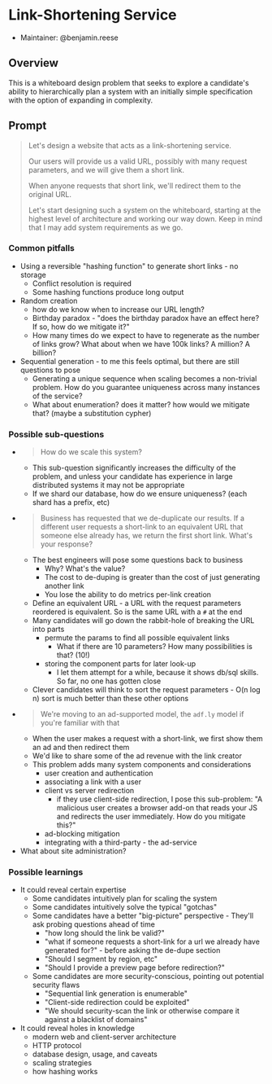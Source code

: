 # Link-Shortening Service

- Maintainer: @benjamin.reese

## Overview

This is a whiteboard design problem that seeks to explore a candidate's ability to hierarchically
plan a system with an initially simple specification with the option of expanding in complexity.

## Prompt

> Let's design a website that acts as a link-shortening service.
>
> Our users will provide us a valid URL, possibly with many
> request parameters, and we will give them a short link.
>
> When anyone requests that short link, we'll redirect them to the original URL.
>
> Let's start designing such a system on the whiteboard, starting at the highest level of architecture and working our
> way down. Keep in mind that I may add system requirements as we go.

### Common pitfalls

* Using a reversible "hashing function" to generate short links - no storage
  * Conflict resolution is required
  * Some hashing functions produce long output
* Random creation
  * how do we know when to increase our URL length?
  * Birthday paradox - "does the birthday paradox have an effect here? If so, how do we mitigate it?"
  * How many times do we expect to have to regenerate as the number of links grow? What about when we have 100k links? A million? A billion?
* Sequential generation - to me this feels optimal, but there are still questions to pose
  * Generating a unique sequence when scaling becomes a non-trivial problem. How do you guarantee uniqueness across many instances of the service?
  * What about enumeration? does it matter? how would we mitigate that? (maybe a substitution cypher)

### Possible sub-questions
* > How do we scale this system?
  * This sub-question significantly increases the difficulty of the problem, and unless your candidate has experience in large
  distributed systems it may not be appropriate
  * If we shard our database, how do we ensure uniqueness? (each shard has a prefix, etc)
* > Business has requested that we de-duplicate our results. If a different user requests a short-link to an equivalent URL
that someone else already has, we return the first short link. What's your response?
  * The best engineers will pose some questions back to business
    * Why? What's the value?
    * The cost to de-duping is greater than the cost of just generating another link
    * You lose the ability to do metrics per-link creation
  * Define an equivalent URL - a URL with the request parameters reordered is equivalent. So is the same URL with a `#` at the end
  * Many candidates will go down the rabbit-hole of breaking the URL into parts
    * permute the params to find all possible equivalent links
      * What if there are 10 parameters? How many possibilities is that? (10!)
    * storing the component parts for later look-up
      * I let them attempt for a while, because it shows db/sql skills. So far, no one has gotten close
  * Clever candidates will think to sort the request parameters - O(n log n) sort is much better than these other options
* > We're moving to an ad-supported model, the `adf.ly` model if you're familiar with that
  * When the user makes a request with a short-link, we first show them an ad and then redirect them
  * We'd like to share some of the ad revenue with the link creator
  * This problem adds many system components and considerations
    * user creation and authentication
    * associating a link with a user
    * client vs server redirection
      * if they use client-side redirection, I pose this sub-problem: "A malicious user creates a browser add-on that reads
      your JS and redirects the user immediately. How do you mitigate this?"
    * ad-blocking mitigation
    * integrating with a third-party - the ad-service
* What about site administration?

### Possible learnings
* It could reveal certain expertise
  * Some candidates intuitively plan for scaling the system
  * Some candidates intuitively solve the typical "gotchas"
  * Some candidates have a better "big-picture" perspective - They'll ask probing questions ahead of time
    * "how long should the link be valid?"
    * "what if someone requests a short-link for a url we already have generated for?" - before asking the de-dupe section
    * "Should I segment by region, etc"
    * "Should I provide a preview page before redirection?"
  * Some candidates are more security-conscious, pointing out potential security flaws
    * "Sequential link generation is enumerable"
    * "Client-side redirection could be exploited"
    * "We should security-scan the link or otherwise compare it against a blacklist of domains"
* It could reveal holes in knowledge
  * modern web and client-server architecture
  * HTTP protocol
  * database design, usage, and caveats
  * scaling strategies
  * how hashing works
